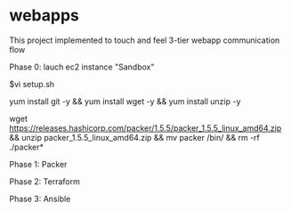# webapps
This project implemented to touch and feel 3-tier webapp communication flow 

Phase 0: lauch ec2 instance "Sandbox"

$vi setup.sh

yum install git -y && yum install wget -y && yum install unzip -y

wget https://releases.hashicorp.com/packer/1.5.5/packer_1.5.5_linux_amd64.zip && unzip packer_1.5.5_linux_amd64.zip && mv packer /bin/ && rm -rf ./packer*


Phase 1: Packer






Phase 2: Terraform





Phase 3: Ansible
